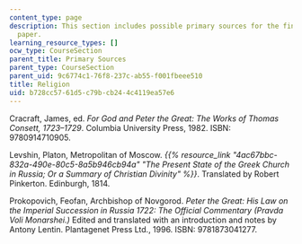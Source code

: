```yaml
---
content_type: page
description: This section includes possible primary sources for the final research
  paper.
learning_resource_types: []
ocw_type: CourseSection
parent_title: Primary Sources
parent_type: CourseSection
parent_uid: 9c6774c1-76f8-237c-ab55-f001fbeee510
title: Religion
uid: b728cc57-61d5-c79b-cb24-4c4119ea57e6
---
```


Cracraft, James, ed. _For God and Peter the Great: The Works of Thomas Consett, 1723–1729_. Columbia University Press, 1982. ISBN: 9780914710905. 

Levshin, Platon, Metropolitan of Moscow. _{{% resource_link "4ac67bbc-832a-490e-80c5-8a5b946cb94a" "The Present State of the Greek Church in Russia; Or a Summary of Christian Divinity" %}}_. Translated by Robert Pinkerton. Edinburgh, 1814.

Prokopovich, Feofan, Archbishop of Novgorod. _Peter the Great: His Law on the Imperial Succession in Russia 1722: The Official Commentary (Pravda Voli Monarshei.)_ Edited and translated with an introduction and notes by Antony Lentin. Plantagenet Press Ltd., 1996. ISBN: 9781873041277.